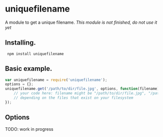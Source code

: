 # uniquefilename

A module to get a unique filename.
*This module is not finished, do not use it yet*

## Installing.

```
 npm install uniquefilename
```

## Basic example.

```javascript
var uniquefilename = require('uniquefilename');
options = {};
uniquefilename.get('/path/to/dir/file.jpg', options, function(filename) {
	// your code here: filename might be "/path/to/dir/file.jpg", "/path/to/dir/file-2.jpg", "/path/to/dir/file-3.jpg", etc...
	// depending on the files that exist on your filesystem
});
```

## Options

TODO: work in progress